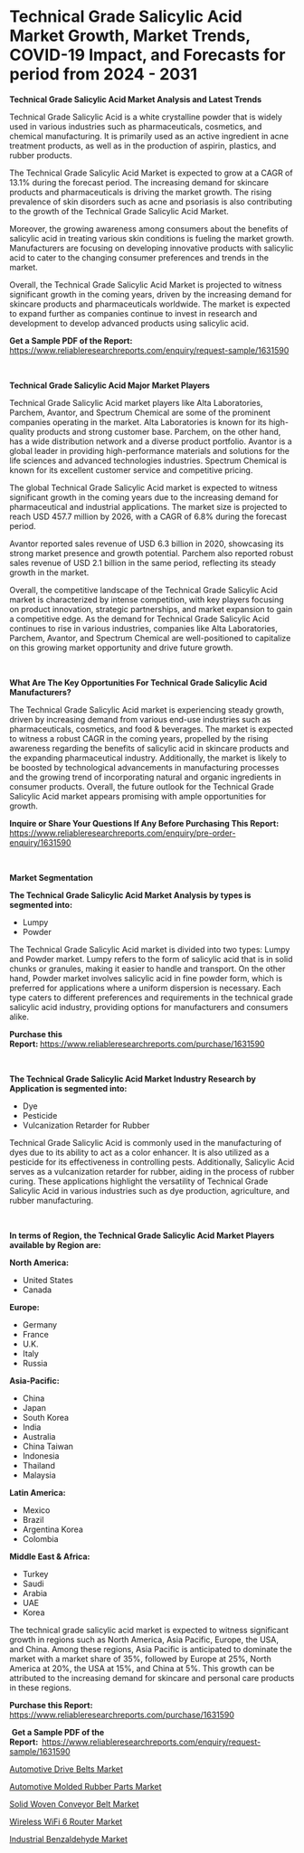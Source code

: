 <p><h1>Technical Grade Salicylic Acid Market Growth, Market Trends, COVID-19 Impact, and Forecasts for period from 2024 - 2031</h1></p><p><strong>Technical Grade Salicylic Acid Market Analysis and Latest Trends</strong></p>
<p><p>Technical Grade Salicylic Acid is a white crystalline powder that is widely used in various industries such as pharmaceuticals, cosmetics, and chemical manufacturing. It is primarily used as an active ingredient in acne treatment products, as well as in the production of aspirin, plastics, and rubber products.</p><p>The Technical Grade Salicylic Acid Market is expected to grow at a CAGR of 13.1% during the forecast period. The increasing demand for skincare products and pharmaceuticals is driving the market growth. The rising prevalence of skin disorders such as acne and psoriasis is also contributing to the growth of the Technical Grade Salicylic Acid Market.</p><p>Moreover, the growing awareness among consumers about the benefits of salicylic acid in treating various skin conditions is fueling the market growth. Manufacturers are focusing on developing innovative products with salicylic acid to cater to the changing consumer preferences and trends in the market.</p><p>Overall, the Technical Grade Salicylic Acid Market is projected to witness significant growth in the coming years, driven by the increasing demand for skincare products and pharmaceuticals worldwide. The market is expected to expand further as companies continue to invest in research and development to develop advanced products using salicylic acid.</p></p>
<p><strong>Get a Sample PDF of the Report:&nbsp;</strong> <a href="https://www.reliableresearchreports.com/enquiry/request-sample/1631590">https://www.reliableresearchreports.com/enquiry/request-sample/1631590</a></p>
<p>&nbsp;</p>
<p><strong>Technical Grade Salicylic Acid Major Market Players</strong></p>
<p><p>Technical Grade Salicylic Acid market players like Alta Laboratories, Parchem, Avantor, and Spectrum Chemical are some of the prominent companies operating in the market. Alta Laboratories is known for its high-quality products and strong customer base. Parchem, on the other hand, has a wide distribution network and a diverse product portfolio. Avantor is a global leader in providing high-performance materials and solutions for the life sciences and advanced technologies industries. Spectrum Chemical is known for its excellent customer service and competitive pricing.</p><p>The global Technical Grade Salicylic Acid market is expected to witness significant growth in the coming years due to the increasing demand for pharmaceutical and industrial applications. The market size is projected to reach USD 457.7 million by 2026, with a CAGR of 6.8% during the forecast period.</p><p>Avantor reported sales revenue of USD 6.3 billion in 2020, showcasing its strong market presence and growth potential. Parchem also reported robust sales revenue of USD 2.1 billion in the same period, reflecting its steady growth in the market.</p><p>Overall, the competitive landscape of the Technical Grade Salicylic Acid market is characterized by intense competition, with key players focusing on product innovation, strategic partnerships, and market expansion to gain a competitive edge. As the demand for Technical Grade Salicylic Acid continues to rise in various industries, companies like Alta Laboratories, Parchem, Avantor, and Spectrum Chemical are well-positioned to capitalize on this growing market opportunity and drive future growth.</p></p>
<p>&nbsp;</p>
<p><strong>What Are The Key Opportunities For Technical Grade Salicylic Acid Manufacturers?</strong></p>
<p><p>The Technical Grade Salicylic Acid market is experiencing steady growth, driven by increasing demand from various end-use industries such as pharmaceuticals, cosmetics, and food & beverages. The market is expected to witness a robust CAGR in the coming years, propelled by the rising awareness regarding the benefits of salicylic acid in skincare products and the expanding pharmaceutical industry. Additionally, the market is likely to be boosted by technological advancements in manufacturing processes and the growing trend of incorporating natural and organic ingredients in consumer products. Overall, the future outlook for the Technical Grade Salicylic Acid market appears promising with ample opportunities for growth.</p></p>
<p><strong>Inquire or Share Your Questions If Any Before Purchasing This Report:</strong> <a href="https://www.reliableresearchreports.com/enquiry/pre-order-enquiry/1631590">https://www.reliableresearchreports.com/enquiry/pre-order-enquiry/1631590</a></p>
<p>&nbsp;</p>
<p><strong>Market Segmentation</strong></p>
<p><strong>The Technical Grade Salicylic Acid Market Analysis by types is segmented into:</strong></p>
<p><ul><li>Lumpy</li><li>Powder</li></ul></p>
<p><p>The Technical Grade Salicylic Acid market is divided into two types: Lumpy and Powder market. Lumpy refers to the form of salicylic acid that is in solid chunks or granules, making it easier to handle and transport. On the other hand, Powder market involves salicylic acid in fine powder form, which is preferred for applications where a uniform dispersion is necessary. Each type caters to different preferences and requirements in the technical grade salicylic acid industry, providing options for manufacturers and consumers alike.</p></p>
<p><strong>Purchase this Report:&nbsp;</strong><a href="https://www.reliableresearchreports.com/purchase/1631590">https://www.reliableresearchreports.com/purchase/1631590</a></p>
<p>&nbsp;</p>
<p><strong>The Technical Grade Salicylic Acid Market Industry Research by Application is segmented into:</strong></p>
<p><ul><li>Dye</li><li>Pesticide</li><li>Vulcanization Retarder for Rubber</li></ul></p>
<p><p>Technical Grade Salicylic Acid is commonly used in the manufacturing of dyes due to its ability to act as a color enhancer. It is also utilized as a pesticide for its effectiveness in controlling pests. Additionally, Salicylic Acid serves as a vulcanization retarder for rubber, aiding in the process of rubber curing. These applications highlight the versatility of Technical Grade Salicylic Acid in various industries such as dye production, agriculture, and rubber manufacturing.</p></p>
<p>&nbsp;</p>
<p><strong>In terms of Region, the Technical Grade Salicylic Acid Market Players available by Region are:</strong></p>
<p>
    <p> <strong> North America: </strong>
        <ul>
            <li>United States</li>
            <li>Canada</li>
        </ul>
        </p> 
    <p> <strong> Europe: </strong>
        <ul>
            <li>Germany</li>
            <li>France</li>
            <li>U.K.</li>
            <li>Italy</li>
            <li>Russia</li>
        </ul>
        </p> 
    <p> <strong> Asia-Pacific: </strong>
        <ul>
            <li>China</li>
            <li>Japan</li>
            <li>South Korea</li>
            <li>India</li>
            <li>Australia</li>
            <li>China Taiwan</li>
            <li>Indonesia</li>
            <li>Thailand</li>
            <li>Malaysia</li>
        </ul>
        </p> 
    <p> <strong> Latin America: </strong>
        <ul>
            <li>Mexico</li>
            <li>Brazil</li>
            <li>Argentina Korea</li>
            <li>Colombia</li>
        </ul>
        </p> 
    <p> <strong> Middle East & Africa: </strong>
        <ul>
            <li>Turkey</li>
            <li>Saudi</li>
            <li>Arabia</li>
            <li>UAE</li>
            <li>Korea</li>
        </ul>
    </p>
    </p>
<p><p>The technical grade salicylic acid market is expected to witness significant growth in regions such as North America, Asia Pacific, Europe, the USA, and China. Among these regions, Asia Pacific is anticipated to dominate the market with a market share of 35%, followed by Europe at 25%, North America at 20%, the USA at 15%, and China at 5%. This growth can be attributed to the increasing demand for skincare and personal care products in these regions.</p></p>
<p><strong>Purchase this Report: </strong><a href="https://www.reliableresearchreports.com/purchase/1631590">https://www.reliableresearchreports.com/purchase/1631590</a></p>
<p>&nbsp;<strong>Get a Sample PDF of the Report:&nbsp;&nbsp;</strong><a href="https://www.reliableresearchreports.com/enquiry/request-sample/1631590">https://www.reliableresearchreports.com/enquiry/request-sample/1631590</a></p>
<p><strong></strong></p>
<p><p><a href="https://natural-crush-b99.notion.site/Automotive-Drive-Belts-Market-Research-Report-Reveals-The-Latest-Trends-And-Opportunities-of-this-Ma-a9a9a43b1f164bb5bcf9c3b2929fd441">Automotive Drive Belts Market</a></p><p><a href="https://boundless-drawbridge-702.notion.site/Automotive-Molded-Rubber-Parts-Market-Size-Focuses-on-Market-Dynamics-In-Depth-Analysis-and-Future--c3903550d56d426fb2b07630e10ae8b2">Automotive Molded Rubber Parts Market</a></p><p><a href="https://gamy-alyssum-396.notion.site/Solid-Woven-Conveyor-Belt-Market-Size-Market-Share-and-Global-Market-Analysis-Report-2024-2031-df999fb0dd6044ccaf6f6e5a466ba09a">Solid Woven Conveyor Belt Market</a></p><p><a href="https://view.publitas.com/reportprime-1/wireless-wifi-6-router-market-insights-market-players-and-forecast-till-2031/">Wireless WiFi 6 Router Market</a></p><p><a href="https://view.publitas.com/reportprime-1/industrial-benzaldehyde-market-size-global-industry-overview-market-segmentation-and-forecast-2024-to-2031/">Industrial Benzaldehyde Market</a></p></p>